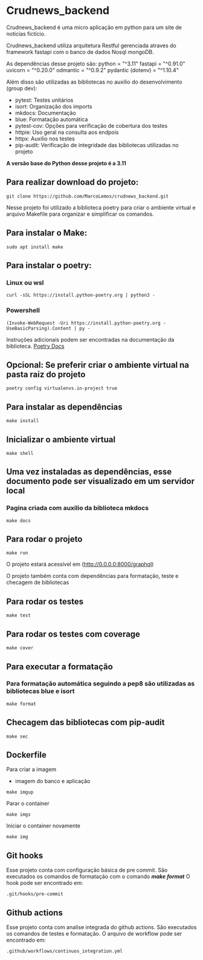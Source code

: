 # Crudnews_backend

Crudnews_backend é uma micro aplicação em python para um site de notícias fictício.

Crudnews_backend utiliza arquitetura Restful gerenciada atraves do framework fastapi com o banco de dados Nosql mongoDB.


As dependências desse projeto são:
python = "^3.11"
fastapi = "^0.91.0"
uvicorn = "^0.20.0"
odmantic = "^0.9.2"
pydantic (dotenv) = "^1.10.4"

Além disso são utilizadas as bibliotecas no auxilio do desenvolvimento (group dev):
- pytest: Testes unitários
- isort: Organização dos imports
- mkdocs: Documentação
- blue: Formatação automática
- pytest-cov: Opções para verificação de cobertura dos testes
- httpie: Uso geral na consulta aos endpois
- httpx: Auxilio nos testes
- pip-audit: Verificação de integridade das bibliotecas utilizadas no projeto

**A versão base do Python desse projeto é a 3.11**

## Para realizar download do projeto:
~~~
git clone https://github.com/MarcoLemos/crudnews_backend.git
~~~

Nesse projeto foi utilizado a biblioteca poetry para criar o ambiente virtual e arquivo Makefile para organizar e simplificar os comandos.

## Para instalar o Make:

~~~
sudo apt install make
~~~

## Para instalar o poetry:

### Linux ou wsl
~~~
curl -sSL https://install.python-poetry.org | python3 -
~~~

### Powershell
~~~
(Invoke-WebRequest -Uri https://install.python-poetry.org -UseBasicParsing).Content | py -
~~~
Instruções adicionais podem ser encontradas na documentação da biblioteca. [Poetry Docs](https://python-poetry.org/docs/)

## Opcional: Se preferir criar o ambiente virtual na pasta raiz do projeto
~~~
poetry config virtualenvs.in-project true
~~~

## Para instalar as dependências 
~~~
make install
~~~

## Inicializar o ambiente virtual

~~~
make shell
~~~

## Uma vez instaladas as dependências, esse documento pode ser visualizado em um servidor local

### Pagina criada com auxilio da biblioteca mkdocs
~~~
make docs
~~~

## **Para rodar o projeto**

~~~
make run
~~~

O projeto estará acessível em (http://0.0.0.0:8000/graphql)

O projeto também conta com dependências para formatação, teste e checagem de bibliotecas

## Para rodar os testes

~~~
make test
~~~

## Para rodar os testes com coverage

~~~
make cover
~~~

## Para executar a formatação 

### Para formatação automática seguindo a pep8 são utilizadas as bibliotecas blue e isort

~~~
make format
~~~

## Checagem das bibliotecas com pip-audit

~~~
make sec
~~~

## Dockerfile

Para criar a imagem
- imagem do banco e aplicação
~~~
make imgup
~~~

Parar o container

~~~
make imgs
~~~


Iniciar o container novamente

~~~
make img
~~~

## Git hooks

Esse projeto conta com configuração básica de pre commit. São executados os comandos de formatação com o comando ***make format***
O hook pode ser encontrado em:

~~~
.git/hooks/pre-commit
~~~

## Github actions

Esse projeto conta com analise integrada do github actions. São executados os comandos de testes e formatação. 
O arquivo de workflow pode ser encontrado em:

~~~
.github/workflows/continuos_integration.yml
~~~
